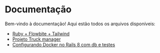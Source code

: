 # Documentação

Bem-vindo à documentação! Aqui estão todos os arquivos disponíveis:

- [Ruby + Flowbite + Tailwind](ruby-flowbite-tailwind-css.html)
- [Projeto Truck manager](projeto-truck-manager.html)
- [Configurando Docker no Rails 8 com db e testes](Configurando-Docker-para-Ruby-3.4.5+Rails-8.html)
